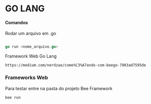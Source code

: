 # GO LANG

#### Comandos

Rodar um arquivo em .go

```go

go run <nome_arquivo.go>

```

Framework Web Go Lang

``` https://medium.com/nerdzao/come%C3%A7ando-com-beego-7903ad7595de ```




### Frameworks Web

Para testar entre na pasta do projeto Bee Framework

``` bee run ```



